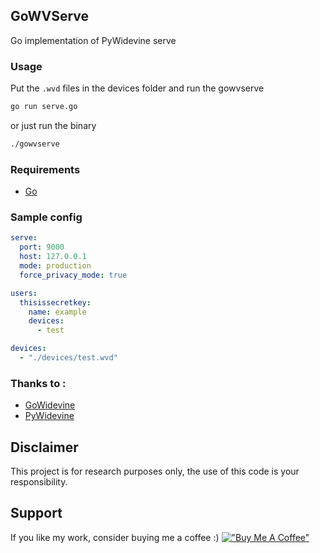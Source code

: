 ## GoWVServe
Go implementation of PyWidevine serve

### Usage
Put the `.wvd` files in the devices folder and run the gowvserve
```bash
go run serve.go
```
or just run the binary
```bash
./gowvserve
```

### Requirements
- [Go](https://golang.org/)

### Sample config
```yaml
serve:
  port: 9000
  host: 127.0.0.1
  mode: production
  force_privacy_mode: true

users:
  thisissecretkey:
    name: example
    devices:
      - test

devices:
  - "./devices/test.wvd"
```

### Thanks to :
- [GoWidevine](https://github.com/iyear/gowidevine)
- [PyWidevine](https://github.com/devine-dl/pywidevine)

## Disclaimer
This project is for research purposes only, the use of this code is your responsibility.

## Support
If you like my work, consider buying me a coffee :)
[!["Buy Me A Coffee"](https://www.buymeacoffee.com/assets/img/custom_images/orange_img.png)](https://www.buymeacoffee.com/devatadev)
